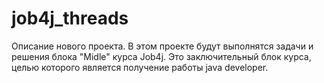 # job4j_threads
Описание нового проекта. В этом проекте будут выполнятся задачи и решения блока "Midle" курса Job4j.
Это заключительный блок курса, целью которого является получение работы java developer.


